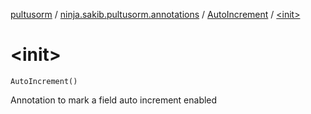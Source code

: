 [pultusorm](../../index.md) / [ninja.sakib.pultusorm.annotations](../index.md) / [AutoIncrement](index.md) / [&lt;init&gt;](.)

# &lt;init&gt;

`AutoIncrement()`

Annotation to mark a field auto increment enabled

